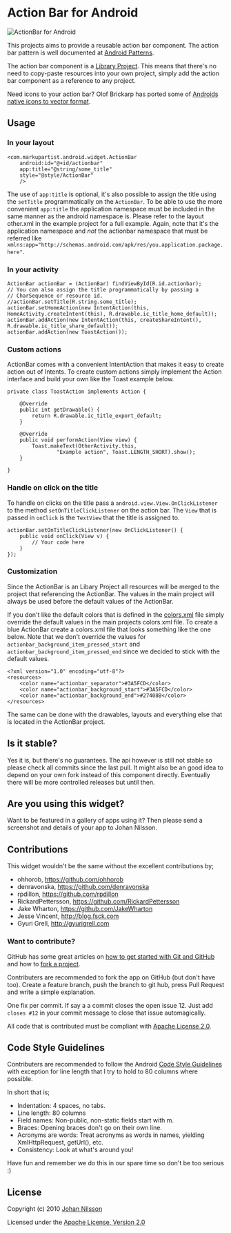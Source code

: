 # Action Bar for Android

![ActionBar for Android](http://markupartist.com/images/actionbar.png "ActionBar for Android")

This projects aims to provide a reusable action bar component. The action bar pattern is well documented at [Android Patterns](http://www.androidpatterns.com/uap_pattern/action-bar).

The action bar component is a [Library Project](http://developer.android.com/guide/developing/eclipse-adt.html#libraryProject). This means that there's no need to copy-paste resources into your own project, simply add the action bar component as a reference to any project.

Need icons to your action bar? Olof Brickarp has ported some of [Androids native icons to vector format](http://www.yay.se/2011/02/native-android-icons-in-vector-format/).

## Usage

### In your layout

    <com.markupartist.android.widget.ActionBar
	    android:id="@+id/actionbar"
	    app:title="@string/some_title"
	    style="@style/ActionBar"
        />

The use of `app:title` is optional, it's also possible to assign the title using the `setTitle` programmatically on the `ActionBar`. To be able to use the more convenient `app:title` the application namespace must be included in the same manner as the android namespace is. Please refer to the layout other.xml in the example project for a full example. Again, note that it's the application namespace and *not* the actionbar namespace that must be referred like `xmlns:app="http://schemas.android.com/apk/res/you.application.package.here"`.

### In your activity

    ActionBar actionBar = (ActionBar) findViewById(R.id.actionbar);
    // You can also assign the title programmatically by passing a
    // CharSequence or resource id.
    //actionBar.setTitle(R.string.some_title);
    actionBar.setHomeAction(new IntentAction(this, HomeActivity.createIntent(this), R.drawable.ic_title_home_default));
    actionBar.addAction(new IntentAction(this, createShareIntent(), R.drawable.ic_title_share_default));
    actionBar.addAction(new ToastAction());

### Custom actions

ActionBar comes with a convenient IntentAction that makes it easy to create action out of Intents. To create custom actions simply implement the Action interface and build your own like the Toast example below.

    private class ToastAction implements Action {

        @Override
        public int getDrawable() {
            return R.drawable.ic_title_export_default;
        }

        @Override
        public void performAction(View view) {
            Toast.makeText(OtherActivity.this,
                    "Example action", Toast.LENGTH_SHORT).show();
        }

    }

### Handle on click on the title

To handle on clicks on the title pass a `android.view.View.OnClickListener` to the method `setOnTitleClickListener` on the action bar. The `View` that is passed in `onClick` is the `TextView` that the title is assigned to.

    actionBar.setOnTitleClickListener(new OnClickListener() {
        public void onClick(View v) {
            // Your code here
        }
    });

### Customization

Since the ActionBar is an Libary Project all resources will be merged to the project that referencing the ActionBar. The values in the main project will always be used before the default values of the ActionBar.

If you don't like the default colors that is defined in the [colors.xml](https://github.com/johannilsson/android-actionbar/blob/master/actionbar/res/values/colors.xml) file simply override the default values in the main projects colors.xml file. To create a blue ActionBar create a colors.xml file that looks something like the one below. Note that we don't override the values for `actionbar_background_item_pressed_start` and `actionbar_background_item_pressed_end` since we decided to stick with the default values.

    <?xml version="1.0" encoding="utf-8"?>
    <resources>
        <color name="actionbar_separator">#3A5FCD</color>
        <color name="actionbar_background_start">#3A5FCD</color>
        <color name="actionbar_background_end">#27408B</color>
    </resources> 

The same can be done with the drawables, layouts and everything else that is located in the ActionBar project.

## Is it stable?

Yes it is, but there's no guarantees. The api however is still not stable so please check all commits since the last pull. It might also be an good idea to depend on your own fork instead of this component directly. Eventually there will be more controlled releases but until then.

## Are you using this widget?

Want to be featured in a gallery of apps using it? Then please send a screenshot and details of your app to Johan Nilsson.

## Contributions

This widget wouldn't be the same without the excellent contributions by;

* ohhorob, <https://github.com/ohhorob>
* denravonska, <https://github.com/denravonska>
* rpdillon, <https://github.com/rpdillon>
* RickardPettersson, <https://github.com/RickardPettersson>
* Jake Wharton, <https://github.com/JakeWharton>
* Jesse Vincent, <http://blog.fsck.com>
* Gyuri Grell, <http://gyurigrell.com>

### Want to contribute?

GitHub has some great articles on [how to get started with Git and GitHub](http://help.github.com/) and how to [fork a project](http://help.github.com/forking/).

Contributers are recommended to fork the app on GitHub (but don't have too). Create a feature branch, push the branch to git hub, press Pull Request and write a simple explanation.

One fix per commit. If say a a commit closes the open issue 12. Just add `closes #12` in your commit message to close that issue automagically.

All code that is contributed must be compliant with [Apache License 2.0](http://www.apache.org/licenses/LICENSE-2.0.html).

## Code Style Guidelines

Contributers are recommended to follow the Android [Code Style Guidelines](http://source.android.com/source/code-style.html) with exception for line length that I try to hold to 80 columns where possible.

In short that is;

* Indentation: 4 spaces, no tabs.
* Line length: 80 columns
* Field names: Non-public, non-static fields start with m.
* Braces: Opening braces don't go on their own line.
* Acronyms are words: Treat acronyms as words in names, yielding XmlHttpRequest, getUrl(), etc.
* Consistency: Look at what's around you!

Have fun and remember we do this in our spare time so don't be too serious :)

## License
Copyright (c) 2010 [Johan Nilsson](http://markupartist.com)

Licensed under the [Apache License, Version 2.0](http://www.apache.org/licenses/LICENSE-2.0.html)


